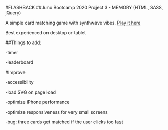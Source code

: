 #FLASHBACK
##Juno Bootcamp 2020 Project 3 - MEMORY (HTML, SASS, jQuery)

A simple card matching game with synthwave vibes. [Play it here](https://olcatsy.github.io/OlgaFiliushkinaProjectThree/)

Best experienced on desktop or tablet



##Things to add:

-timer

-leaderboard



#Improve

-accessibility

-load SVG on page load

-optimize iPhone performance

-optimize responsiveness for very small screens

-bug: three cards get matched if the user clicks too fast
